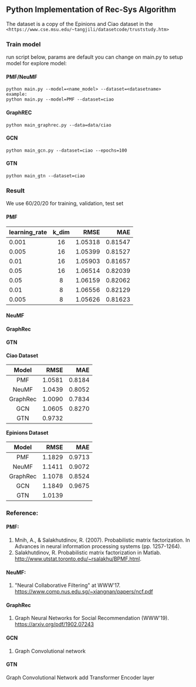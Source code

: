## Python Implementation of Rec-Sys Algorithm 

The dataset is a copy of the Epinions and Ciao
dataset in the `<https://www.cse.msu.edu/~tangjili/datasetcode/truststudy.htm>`

### Train model
run script below, params are default you can change on main.py to setup model for explore model:

#### PMF/NeuMF
```
python main.py --model=<name_model> --dataset=<datasetname>
example:
python main.py --model=PMF --dataset=ciao
```

#### GraphREC
```buildoutcfg
python main_graphrec.py --data=data/ciao
```

#### GCN
```buildoutcfg
python main_gcn.py --dataset=ciao --epochs=100
```

#### GTN
```buildoutcfg
python main_gtn --dataset=ciao
```


### Result
We use 60/20/20 for training, validation, test set
#### PMF
| learning_rate|k_dim | RMSE | MAE|
|----------|:----------:|------:|------:|
| 0.001     |  16 | 1.05318 |0.81547|
| 0.005     |  16 | 1.05399 |0.81527|
| 0.01     |  16 | 1.05903 |0.81657|
| 0.05     |  16 | 1.06514 |0.82039|
| 0.05     |  8 | 1.06159 |0.82062|
| 0.01     |  8 | 1.06556 |0.82129|
| 0.005     |  8 | 1.05626 |0.81623|

#### NeuMF

#### GraphRec

#### GTN

**Ciao Dataset**

|Model| RMSE | MAE|
|:----------:|------:|------:|
|  PMF | 1.0581 |0.8184|
|  NeuMF | 1.0439 |0.8052|
|  GraphRec | 1.0090 |0.7834|
|  GCN | 1.0605 |0.8270|
|  GTN | 0.9732 ||


**Epinions Dataset**

|Model| RMSE | MAE|
|:----------:|------:|------:|
|  PMF | 1.1829 |0.9713|
|  NeuMF | 1.1411 |0.9072|
|  GraphRec | 1.1078 |0.8524|
|  GCN | 1.1849 |0.9675|
|  GTN | 1.0139 ||


### Reference: 
#### PMF: 
1. Mnih, A., & Salakhutdinov, R. (2007). Probabilistic matrix factorization. In Advances in neural information processing systems (pp. 1257-1264).  
2. Salakhutdinov, R. Probabilistic matrix factorization in Matlab. http://www.utstat.toronto.edu/~rsalakhu/BPMF.html.  

#### NeuMF:
1. "Neural Collaborative Filtering" at WWW'17. https://www.comp.nus.edu.sg/~xiangnan/papers/ncf.pdf

#### GraphRec
1. Graph Neural Networks for Social Recommendation (WWW'19). https://arxiv.org/pdf/1902.07243

#### GCN
1. Graph Convolutional network

#### GTN
Graph Convolutional Network add Transformer Encoder layer

